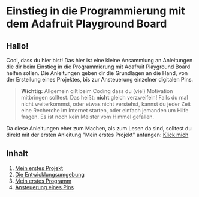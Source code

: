 # Einstieg in die Programmierung mit dem Adafruit Playground Board

## Hallo!

Cool, dass du hier bist! Das hier ist eine kleine Ansammlung an Anleitungen die dir beim Einstieg in die Programmierung mit Adafruit Playground Board helfen sollen. Die Anleitungen geben dir die Grundlagen an die Hand, von der Erstellung eines Projektes, bis zur Ansteuerung einzelner digitalen Pins.

> **Wichtig:** Allgemein gilt beim Coding dass du (viel) Motivation mitbringen solltest. Das heißt: **nicht** gleich verzweifeln! Falls du mal nicht weiterkommst, oder etwas nicht verstehst, kannst du jeder Zeit eine Recherche im Internet starten, oder einfach jemanden um Hilfe fragen. Es ist noch kein Meister vom Himmel gefallen.

Da diese Anleitungen eher zum Machen, als zum Lesen da sind, solltest du direkt mit der ersten Anleitung "Mein erstes Projekt" anfangen: [Klick mich](./01%20Mein%20erstes%20Projekt.pdf)

## Inhalt

1. [Mein erstes Projekt](./01%20Mein%20erstes%20Projekt.pdf)
2. [Die Entwicklungsumgebung](./02%20Die%20Entwicklungsumgebung%20kennen%20lernen.pdf)
3. [Mein erstes Programm](./03%20Mein%20erstes%20Programm.pdf)
4. [Ansteuerung eines Pins](./03%20Mein%20erstes%20Programm.pdf)
